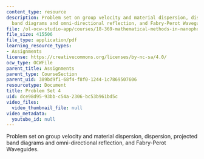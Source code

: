 ```yaml
---
content_type: resource
description: Problem set on group velocity and material dispersion, dispersion, projected
  band diagrams and omni-directional reflection, and Fabry-Perot Waveguides.
file: /ol-ocw-studio-app/courses/18-369-mathematical-methods-in-nanophotonics-spring-2008/dce98d9593bbc54a2306bc53b961bd5c_pset4.pdf
file_size: 415506
file_type: application/pdf
learning_resource_types:
- Assignments
license: https://creativecommons.org/licenses/by-nc-sa/4.0/
ocw_type: OCWFile
parent_title: Assignments
parent_type: CourseSection
parent_uid: 389bd9f1-68f4-f8f0-1244-1c7869507606
resourcetype: Document
title: Problem Set 4
uid: dce98d95-93bb-c54a-2306-bc53b961bd5c
video_files:
  video_thumbnail_file: null
video_metadata:
  youtube_id: null
---
```

Problem set on group velocity and material dispersion, dispersion, projected band diagrams and omni-directional reflection, and Fabry-Perot Waveguides.